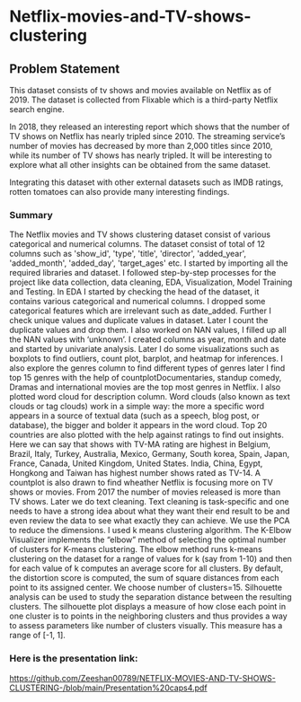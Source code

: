 # Netflix-movies-and-TV-shows-clustering

## Problem Statement

This dataset consists of tv shows and movies available on Netflix as of 2019. The dataset is collected from Flixable which is a third-party Netflix search engine.

In 2018, they released an interesting report which shows that the number of TV shows on Netflix has nearly tripled since 2010. The streaming service’s number of movies has decreased by more than 2,000 titles since 2010, while its number of TV shows has nearly tripled. It will be interesting to explore what all other insights can be obtained from the same dataset.

Integrating this dataset with other external datasets such as IMDB ratings, rotten tomatoes can also provide many interesting findings.

### Summary

The Netflix movies and TV shows clustering dataset consist of various categorical and numerical columns. The dataset consist of total of 12  columns such as 'show_id', 'type', 'title', 'director', 'added_year', 'added_month', 'added_day', 'target_ages' etc. I started by importing all the required libraries and dataset.
I followed step-by-step processes for the project like data collection, data cleaning, EDA, Visualization, Model Training and Testing. 
In EDA I started by checking the head of the dataset, it contains various categorical and numerical columns. I dropped some categorical features which are irrelevant such as  date_added. Further I check unique values and duplicate values in dataset. Later I count the duplicate values and drop them. I also worked on  NAN values, I filled  up all the NAN values with ‘unknown’. I created columns as year,  month and date and started by univariate analysis. Later I do some visualizations such as boxplots to find outliers, count plot, barplot, and heatmap for inferences.  I also explore the genres column to find different types of genres later I find top 15 genres with the help of countplotDocumentaries, standup comedy, Dramas and international movies are the top most genres in Netflix. I also plotted word cloud for description column. Word clouds (also known as text clouds or tag clouds) work in a simple way: the more a specific word appears in a source of textual data (such as a speech, blog post, or database), the bigger and bolder it appears in the word cloud.
Top 20 countries are also plotted with the help against ratings to find out insights. Here we can say that shows with TV-MA rating are highest in Belgium, Brazil, Italy, Turkey, Australia, Mexico, Germany, South korea, Spain, Japan, France, Canada, United Kingdom, United States. India, China, Egypt, Hongkong and Taiwan has highest number shows rated as TV-14. A countplot is also drawn to find wheather Netflix is focusing more on TV shows or movies. From 2017 the number of movies released is more than TV shows. Later we do text cleaning. Text cleaning is task-specific and one needs to have a strong idea about what they want their end result to be and even review the data to see what exactly they can achieve. We use the PCA to reduce the dimensions. I used k means clustering algorithm. The K-Elbow Visualizer implements the “elbow” method of selecting the optimal number of clusters for K-means clustering.  The elbow method runs k-means clustering on the dataset for a range of values for k (say from 1-10) and then for each value of k computes an average score for all clusters. By default, the distortion score is computed, the sum of square distances from each point to its assigned center. We choose number of clusters=15. Silhouette analysis can be used to study the separation distance between the resulting clusters. The silhouette plot displays a measure of how close each point in one cluster is to points in the neighboring clusters and thus provides a way to assess parameters like number of clusters visually. This measure has a range of [-1, 1].


### Here is the presentation link:

https://github.com/Zeeshan00789/NETFLIX-MOVIES-AND-TV-SHOWS-CLUSTERING-/blob/main/Presentation%20caps4.pdf

